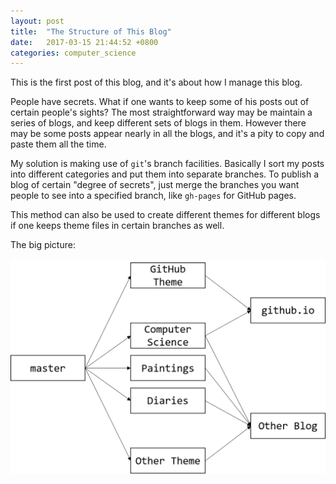 ```yaml
---
layout: post
title:  "The Structure of This Blog"
date:   2017-03-15 21:44:52 +0800
categories: computer_science
---
```

This is the first post of this blog, and it's about how I manage this blog.

People have secrets. What if one wants to keep some of his posts out of certain people's sights? The most straightforward way may be maintain a series of blogs, and keep different sets of blogs in them. However there may be some posts appear nearly in all the blogs, and it's a pity to copy and paste them all the time.

My solution is making use of `git`'s branch facilities. Basically I sort my posts into different categories and put them into separate branches. To publish a blog of certain "degree of secrets", just merge the branches you want people to see into a specified branch, like `gh-pages` for GitHub pages.

This method can also be used to create different themes for different blogs if one keeps theme files in certain branches as well.

The big picture:

![Blog Structure](2017-03-15-the-structure-of-this-blog.png)
